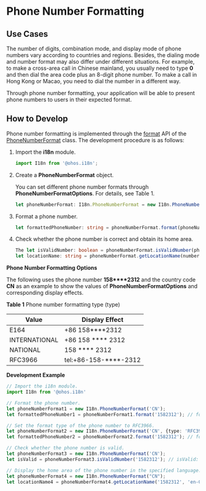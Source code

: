# Phone Number Formatting

## Use Cases

The number of digits, combination mode, and display mode of phone numbers vary according to countries and regions. Besides, the dialing mode and number format may also differ under different situations. For example, to make a cross-area call in Chinese mainland, you usually need to type **0** and then dial the area code plus an 8-digit phone number. To make a call in Hong Kong or Macao, you need to dial the number in a different way.

Through phone number formatting, your application will be able to present phone numbers to users in their expected format.

## How to Develop

Phone number formatting is implemented through the [format](../reference/apis/js-apis-i18n.md#format8) API of the [PhoneNumberFormat](../reference/apis/js-apis-i18n.md#phonenumberformat8) class. The development procedure is as follows:

1. Import the **i18n** module.
   ```ts
   import I18n from '@ohos.i18n';
   ```

2. Create a **PhoneNumberFormat** object.

   You can set different phone number formats through **PhoneNumberFormatOptions**. For details, see Table 1.

   ```ts
   let phoneNumberFormat: I18n.PhoneNumberFormat = new I18n.PhoneNumberFormat(country: string, options?: PhoneNumberFormatOptions);
   ```

3. Format a phone number.
   ```ts
   let formattedPhoneNumber: string = phoneNumberFormat.format(phoneNumber: string);
   ```

4. Check whether the phone number is correct and obtain its home area.
   ```ts
   The let isValidNumber: boolean = phoneNumberFormat.isValidNumber(phoneNumber: string); // Check whether the phone number is correct.
   let locationName: string = phoneNumberFormat.getLocationName(number: string, locale: string); // Obtain the home area of the phone number.
   ```

**Phone Number Formatting Options**

The following uses the phone number **158\*\*\*\*2312** and the country code **CN** as an example to show the values of **PhoneNumberFormatOptions** and corresponding display effects.

**Table 1** Phone number formatting type (type)

| Value| Display Effect| 
| -------- | -------- |
| E164 | +86 158\*\*\*\*2312 | 
| INTERNATIONAL | +86 158 \*\*\*\* 2312 | 
| NATIONAL | 158 \*\*\*\* 2312 | 
| RFC3966 | tel:+86-158-\*\*\*\*-2312 | 


**Development Example**

```ts
// Import the i18n module.
import I18n from '@ohos.i18n'

// Format the phone number.
let phoneNumberFormat1 = new I18n.PhoneNumberFormat('CN');
let formattedPhoneNumber1 = phoneNumberFormat1.format('1582312'); // formattedPhoneNumber1: 158  2312

// Set the format type of the phone number to RFC3966.
let phoneNumberFormat2 = new I18n.PhoneNumberFormat('CN', {type: 'RFC3966'});
let formattedPhoneNumber2 = phoneNumberFormat2.format('1582312'); // formattedPhoneNumber2: tel:+86-158--2312

// Check whether the phone number is valid.
let phoneNumberFormat3 = new I18n.PhoneNumberFormat('CN');
let isValid = phoneNumberFormat3.isValidNumber('1582312'); // isValid: true

// Display the home area of the phone number in the specified language.
let phoneNumberFormat4 = new I18n.PhoneNumberFormat("CN");
let locationName4 = phoneNumberFormat4.getLocationName('1582312', 'en-GB') // locationName4: XiAn, Shanxi
```
